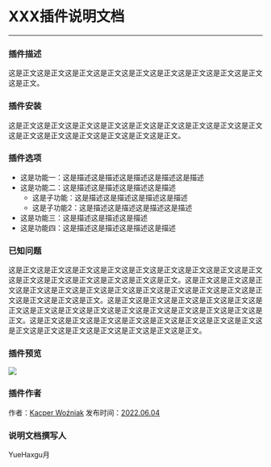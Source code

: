 # XXX插件说明文档

---

### 插件描述
这是正文这是正文这是正文这是正文这是正文这是正文这是正文这是正文这是正文这是正文。

### 插件安装
这是正文这是正文这是正文这是正文这是正文这是正文这是正文这是正文这是正文这是正文这是正文这是正文这是正文这是正文这是正文。

### 插件选项

- 这是功能一：这是描述这是描述这是描述这是描述这是描述
- 这是功能二：这是描述这是描述这是描述这是描述
  - 这是子功能：这是描述这是描述这是描述这是描述
  - 这是子功能2：这是描述这是描述这是描述这是描述
- 这是功能三：这是描述这是描述这是描述
- 这是功能四：这是描述这是描述这是描述这是描述

### 已知问题
这是正文这是正文这是正文这是正文这是正文这是正文这是正文这是正文这是正文这是正文这是正文这是正文这是正文这是正文这是正文。这是正文这是正文这是正文这是正文这是正文这是正文这是正文这是正文这是正文这是正文这是正文这是正文这是正文这是正文这是正文。这是正文这是正文这是正文这是正文这是正文这是正文这是正文这是正文这是正文这是正文这是正文这是正文这是正文这是正文这是正文。这是正文这是正文这是正文这是正文这是正文这是正文这是正文这是正文这是正文这是正文这是正文这是正文这是正文这是正文这是正文。

### 插件预览
![](https://markdown.com.cn/assets/img/philly-magic-garden.9c0b4415.jpg)

### 插件作者
作者：[Kacper Woźniak](https://thkaspar.itch.io/)
发布时间：[2022.06.04](https://thkaspar.itch.io/magic-pencil)


### 说明文档撰写人
YueHaxgu月